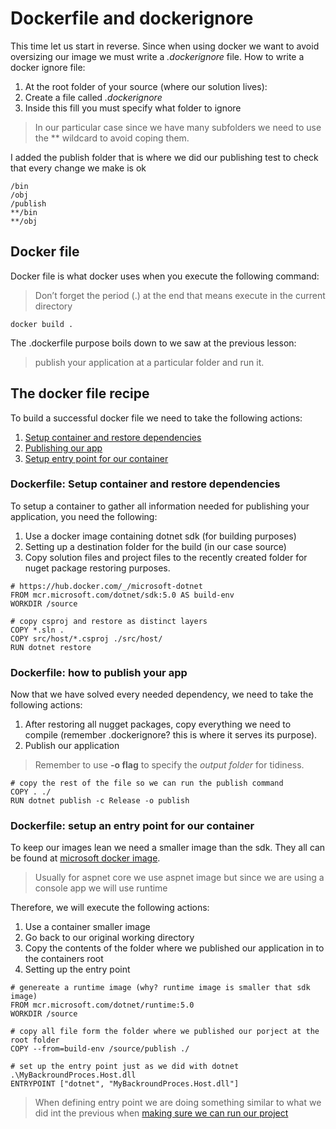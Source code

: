 # Dockerfile and dockerignore

This time let us start in reverse. Since when using docker we want to avoid oversizing our image we must write a *.dockerignore* file.
How to write a docker ignore file:
1. At the root folder of your source (where our solution lives):
2. Create a file called *.dockerignore*
3. Inside this fill you must specify what folder to ignore
> In our particular case since we have many subfolders we need to use the ** wildcard to avoid coping them.

I added the publish folder that is where we did our publishing test to check that every change we make is ok
```
/bin
/obj
/publish
**/bin
**/obj
```

## Docker file

Docker file is what docker uses when you execute the following command:
> Don’t forget the period (.) at the end that means execute in the current directory
```
docker build .
```
The .dockerfile purpose boils down to we saw at the previous lesson:
> publish your application at a particular folder and run it.

## The docker file recipe 

To build a successful docker file we need to take the following actions:
1. [Setup container and restore dependencies](#dockerfile-setup-container-and-restore-dependencies)
2. [Publishing our app](#dockerfile-how-to-publish-your-app)
3. [Setup entry point for our container](#dockerfile-setup-an-entry-point-for-our-container)

### Dockerfile: Setup container and restore dependencies

To setup a container to gather all information needed for publishing your application, you need the following:
1. Use a docker image containing dotnet sdk (for building purposes)
2. Setting up a destination folder for the build (in our case source)
3. Copy solution files and project files to the recently created folder for nuget package restoring purposes.
```
# https://hub.docker.com/_/microsoft-dotnet
FROM mcr.microsoft.com/dotnet/sdk:5.0 AS build-env
WORKDIR /source

# copy csproj and restore as distinct layers
COPY *.sln .
COPY src/host/*.csproj ./src/host/
RUN dotnet restore
```
### Dockerfile: how to publish your app

Now that we have solved every needed dependency, we need to take the following actions:
1. After restoring all nugget packages, copy everything we need to compile (remember .dockerignore? this is where it serves its purpose).
2. Publish our application
> Remember to use **-o flag** to specify the *output folder* for tidiness.
```
# copy the rest of the file so we can run the publish command
COPY . ./
RUN dotnet publish -c Release -o publish
```

### Dockerfile: setup an entry point for our container

To keep our images lean we need a smaller image than the sdk. They all can be found at [microsoft docker image](https://hub.docker.com/_/microsoft-dotnet).
> Usually for aspnet core we use aspnet image but since we are using a console app we will use runtime

Therefore, we will execute the following actions:
1. Use a container smaller image 
2. Go back to our original working directory
3. Copy the contents of the folder where we published our application in to the containers root
4. Setting up the entry point

```
# genereate a runtime image (why? runtime image is smaller that sdk image)
FROM mcr.microsoft.com/dotnet/runtime:5.0 
WORKDIR /source

# copy all file form the folder where we published our porject at the root folder
COPY --from=build-env /source/publish ./

# set up the entry point just as we did with dotnet .\MyBackroundProces.Host.dll
ENTRYPOINT ["dotnet", "MyBackroundProces.Host.dll"]
```
> When defining entry point we are doing something similar to what we did int the previous when [making sure we can run our project](00-CreatingYourApp.md#making-sure-we-can-run-our-project)



